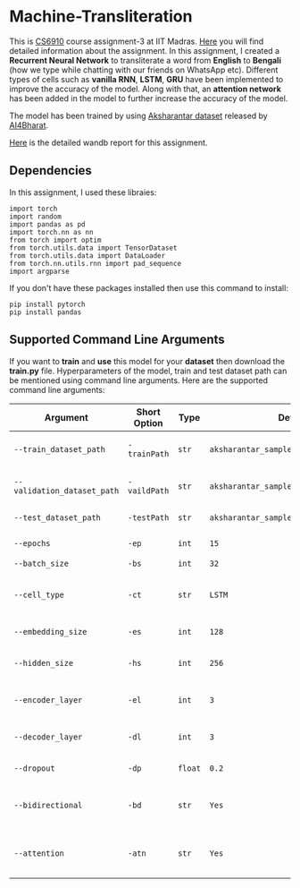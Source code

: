 # Machine-Transliteration
This is [CS6910](http://www.cse.iitm.ac.in/~miteshk/CS6910.html) course assignment-3 at IIT Madras. [Here](https://wandb.ai/cs6910-dl-assignments/assignment%203/reports/Assignment-3--Vmlldzo3NTUwNzY4?accessToken=cb5ahfcp8eisq1oe6ixumae10ttzpp16rtdbtsfm30le7l9zgdqko388iasvrh93) you will find detailed information about the assignment. In this assignment, I created a **Recurrent Neural Network** to transliterate a word from **English** to **Bengali** (how we type while chatting with our friends on WhatsApp etc). Different types of cells such as **vanilla RNN**, **LSTM**, **GRU** have been implemented to improve the accuracy of the model. Along with that, an **attention network** has been added in the model to further increase the accuracy of the model.

The model has been trained by using [Aksharantar dataset](https://drive.google.com/file/d/1tGIO4-IPNtxJ6RQMmykvAfY_B0AaLY5A/view?usp=drive_link) released by [AI4Bharat](https://ai4bharat.org/).

[Here](https://wandb.ai/cs23m056/CS23M056_DL_Assignment_3/reports/CS6910-Assignment-3--Vmlldzo3OTgzODE2) is the detailed wandb report for this assignment.

## Dependencies
In this assignment, I used these libraies:
```
import torch
import random
import pandas as pd
import torch.nn as nn
from torch import optim
from torch.utils.data import TensorDataset
from torch.utils.data import DataLoader
from torch.nn.utils.rnn import pad_sequence
import argparse
```

If you don't have these packages installed then use this command to install:
```
pip install pytorch
pip install pandas
```

## Supported Command Line Arguments

If you want to **train** and **use** this model for your **dataset** then download the **train.py** file. Hyperparameters of the model, train and test dataset path can be mentioned using command line arguments. Here are the supported command line arguments:

| Argument                    | Short Option | Type   | Default                                    | Description                                   |
|-----------------------------|--------------|--------|--------------------------------------------|-----------------------------------------------|
| `--train_dataset_path`      | `-trainPath` | `str`  | `aksharantar_sampled/ben/ben_train.csv`    | Path to the training dataset                  |
| `--validation_dataset_path` | `-vaildPath` | `str`  | `aksharantar_sampled/ben/ben_valid.csv`    | Path to the validation dataset                |
| `--test_dataset_path`       | `-testPath`  | `str`  | `aksharantar_sampled/ben/ben_test.csv`     | Path to the test dataset                      |
| `--epochs`                  | `-ep`        | `int`  | `15`                                       | Number of epochs                              |
| `--batch_size`              | `-bs`        | `int`  | `32`                                       | Batch size                                    |
| `--cell_type`               | `-ct`        | `str`  | `LSTM`                                     | Type of RNN cell (e.g., LSTM, GRU)            |
| `--embedding_size`          | `-es`        | `int`  | `128`                                      | Size of the embeddings                        |
| `--hidden_size`             | `-hs`        | `int`  | `256`                                      | Size of the hidden layers                     |
| `--encoder_layer`           | `-el`        | `int`  | `3`                                        | Number of encoder layers                      |
| `--decoder_layer`           | `-dl`        | `int`  | `3`                                        | Number of decoder layers                      |
| `--dropout`                 | `-dp`        | `float`| `0.2`                                      | Dropout rate                                  |
| `--bidirectional`           | `-bd`        | `str`  | `Yes`                                      | Use bidirectional RNN (Yes/No)                |
| `--attention`               | `-atn`       | `str`  | `Yes`                                      | Use attention mechanism (Yes/No)              |
